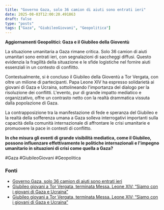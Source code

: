 ```yaml
---
title: "Governo Gaza, solo 36 camion di aiuti sono entrati ieri"
date: 2025-08-03T12:00:20.491863
draft: false
type: "posts"
tags: ["Gaza", "GiubileoGiovani", "Geopolitica"]
---
```


**Aggiornamenti Geopolitici: Gaza e il Giubileo della Gioventù**

La situazione umanitaria a Gaza rimane critica.  Solo 36 camion di aiuti umanitari sono entrati ieri, con segnalazioni di saccheggi diffusi.  Questo evidenzia la fragilità della situazione e le sfide logistiche nel fornire aiuti essenziali in un contesto di conflitto.

Contestualmente, si è concluso il Giubileo della Gioventù a Tor Vergata, con oltre un milione di partecipanti. Papa Leone XIV ha espresso solidarietà ai giovani di Gaza e Ucraina, sottolineando l'importanza del dialogo per la risoluzione dei conflitti.  L'evento, pur di grande impatto mediatico e organizzativo, offre un contrasto netto con la realtà drammatica vissuta dalla popolazione di Gaza.

La contrapposizione tra la manifestazione di fede e speranza del Giubileo e la realtà della sofferenza umana a Gaza solleva interrogativi importanti sulla capacità della comunità internazionale di affrontare le crisi umanitarie e promuovere la pace in contesti di conflitto.


**In che misura gli eventi di grande visibilità mediatica, come il Giubileo, possono influenzare effettivamente le politiche internazionali e l'impegno umanitario in situazioni di crisi come quella a Gaza?**

#Gaza #GiubileoGiovani #Geopolitica


### Fonti
- [Governo Gaza, solo 36 camion di aiuti sono entrati ieri](https://www.ansa.it/sito/notizie/topnews/2025/08/03/governo-gaza-solo-36-camion-di-aiuti-sono-entrati-ieri_3b2dfa5e-1944-4a44-b045-dec1798b1362.html)
- [Giubileo giovani a Tor Vergata, terminata Messa. Leone XIV: “Siamo con i giovani di Gaza e Ucraina”](https://roma.repubblica.it/cronaca/2025/08/03/diretta/giubileo_giovani_tor_vergata_messa_papa_leone_xiv_oggi_diretta-424769218/)
- [Giubileo giovani a Tor Vergata, terminata Messa. Leone XIV: “Siamo con i giovani di Gaza e Ucraina”](https://roma.repubblica.it/cronaca/2025/08/03/diretta/giubileo_giovani_tor_vergata_messa_papa_leone_xiv_oggi_diretta-424769218/)
